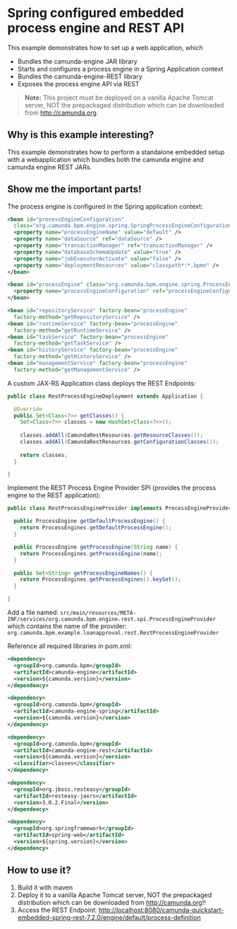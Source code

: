 # Spring configured embedded process engine and REST API 

This example demonstrates how to set up a web application, which

* Bundles the camunda-engine JAR library
* Starts and configures a process engine in a Spring Application context
* Bundles the camunda-engine-REST library
* Exposes the process engine API via REST

> **Note:** This project must be deployed on a vanilla Apache Tomcat server, NOT the prepackaged distribution which can be downloaded from http://camunda.org.

## Why is this example interesting?

This example demonstrates how to perform a standalone embedded setup with a webapplication which bundles both the 
camunda engine and camunda engine REST JARs. 

## Show me the important parts!

The process engine is configured in the Spring application context:

```xml
<bean id="processEngineConfiguration"
  class="org.camunda.bpm.engine.spring.SpringProcessEngineConfiguration">
  <property name="processEngineName" value="default" />
  <property name="dataSource" ref="dataSource" />
  <property name="transactionManager" ref="transactionManager" />
  <property name="databaseSchemaUpdate" value="true" />
  <property name="jobExecutorActivate" value="false" />
  <property name="deploymentResources" value="classpath*:*.bpmn" />
</bean>

<bean id="processEngine" class="org.camunda.bpm.engine.spring.ProcessEngineFactoryBean">
  <property name="processEngineConfiguration" ref="processEngineConfiguration" />
</bean>

<bean id="repositoryService" factory-bean="processEngine"
  factory-method="getRepositoryService" />
<bean id="runtimeService" factory-bean="processEngine"
  factory-method="getRuntimeService" />
<bean id="taskService" factory-bean="processEngine"
  factory-method="getTaskService" />
<bean id="historyService" factory-bean="processEngine"
  factory-method="getHistoryService" />
<bean id="managementService" factory-bean="processEngine"
  factory-method="getManagementService" />
```

A custom JAX-RS Application class deploys the REST Endpoints:

```java
public class RestProcessEngineDeployment extends Application {

  @Override
  public Set<Class<?>> getClasses() {
    Set<Class<?>> classes = new HashSet<Class<?>>();
    
    classes.addAll(CamundaRestResources.getResourceClasses());
    classes.addAll(CamundaRestResources.getConfigurationClasses());
  
    return classes;
  }

}
```

Implement the REST Process Engine Provider SPI (provides the process engine to the REST application):

```java
public class RestProcessEngineProvider implements ProcessEngineProvider {

  public ProcessEngine getDefaultProcessEngine() {
    return ProcessEngines.getDefaultProcessEngine();
  }

  public ProcessEngine getProcessEngine(String name) {
    return ProcessEngines.getProcessEngine(name);
  }

  public Set<String> getProcessEngineNames() {
    return ProcessEngines.getProcessEngines().keySet();
  }

}
```

Add a file named: 
    `src/main/resources/META-INF/services/org.camunda.bpm.engine.rest.spi.ProcessEngineProvider`
which contains the name of the provider:
    `org.camunda.bpm.example.loanapproval.rest.RestProcessEngineProvider`

Reference all required libraries in pom.xml:

```xml
<dependency>
  <groupId>org.camunda.bpm</groupId>
  <artifactId>camunda-engine</artifactId>
  <version>${camunda.version}</version>
</dependency>

<dependency>
  <groupId>org.camunda.bpm</groupId>
  <artifactId>camunda-engine-spring</artifactId>
  <version>${camunda.version}</version>
</dependency>

<dependency>
  <groupId>org.camunda.bpm</groupId>
  <artifactId>camunda-engine-rest</artifactId>
  <version>${camunda.version}</version>
  <classifier>classes</classifier>
</dependency>

<dependency>
  <groupId>org.jboss.resteasy</groupId>
  <artifactId>resteasy-jaxrs</artifactId>
  <version>3.0.2.Final</version>
</dependency>

<dependency>
  <groupId>org.springframework</groupId>
  <artifactId>spring-web</artifactId>
  <version>${spring.version}</version>
</dependency>
```

## How to use it?

1. Build it with maven
2. Deploy it to a vanilla Apache Tomcat server, NOT the prepackaged distribution which can be downloaded from http://camunda.org!!
3. Access the REST Endpoint:
[http://localhost:8080/camunda-quickstart-embedded-spring-rest-7.2.0/engine/default/process-definition][1]


[1]: http://localhost:8080/camunda-quickstart-embedded-spring-rest-7.2.0/engine/default/process-definition
